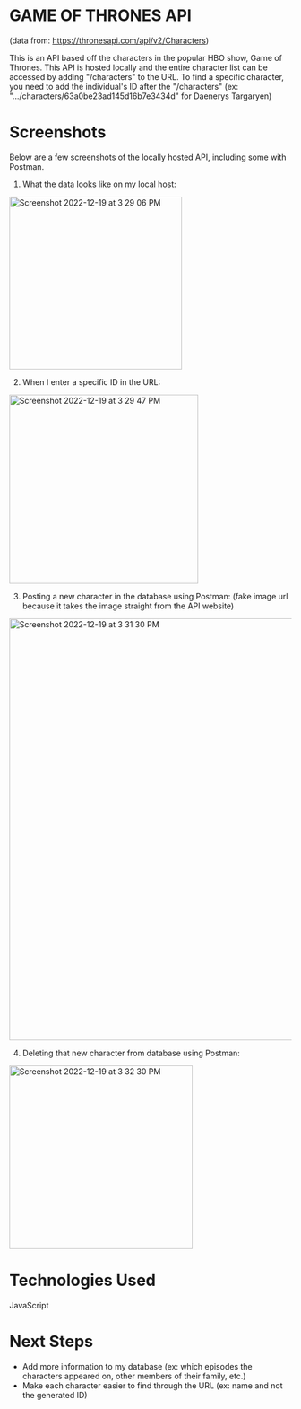 # GAME OF THRONES API 
(data from: https://thronesapi.com/api/v2/Characters) 

This is an API based off the characters in the popular HBO show, Game of Thrones. 
This API is hosted locally and the entire character list can be accessed by adding "/characters" to the URL. 
To find a specific character, you need to add the individual's ID after the "/characters" (ex: ".../characters/63a0be23ad145d16b7e3434d" for Daenerys Targaryen) 

# Screenshots
Below are a few screenshots of the locally hosted API, including some with Postman. 

1. What the data looks like on my local host:
<img width="308" alt="Screenshot 2022-12-19 at 3 29 06 PM" src="https://user-images.githubusercontent.com/117434437/208523239-e41a9d73-af33-4df8-bf7d-f205bdbb3f1d.png">

2. When I enter a specific ID in the URL:
<img width="337" alt="Screenshot 2022-12-19 at 3 29 47 PM" src="https://user-images.githubusercontent.com/117434437/208523619-d9fce53e-ae15-4620-b8cd-92b46a48954d.png">

3. Posting a new character in the database using Postman: (fake image url because it takes the image straight from the API website)

<img width="752" alt="Screenshot 2022-12-19 at 3 31 30 PM" src="https://user-images.githubusercontent.com/117434437/208523709-7f8d5d6b-73d3-4f79-a658-fa2bd1afca60.png">

4. Deleting that new character from database using Postman:
<img width="327" alt="Screenshot 2022-12-19 at 3 32 30 PM" src="https://user-images.githubusercontent.com/117434437/208525294-563bba89-2b6e-4770-8e47-d7d0eb62476f.png">

# Technologies Used
JavaScript

# Next Steps
- Add more information to my database (ex: which episodes the characters appeared on, other members of their family, etc.)
- Make each character easier to find through the URL (ex: name and not the generated ID)
